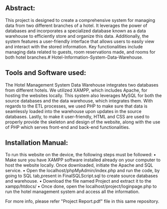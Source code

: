 ## **Abstract:** <br> 
This project is designed to create a comprehensive system for managing data from two different branches of a hotel. It leverages the power of databases and incorporates a specialized database known as a data warehouse to efficiently store and organize this data. Additionally, the system features a user-friendly interface that allows users to easily view and interact with the stored information. Key functionalities include managing data related to guests, room reservations made, and rooms for both hotel branches.# Hotel-Information-System-Data-Warehouse.

## **Tools and Software used:** <br>
The Hotel Management System Data Warehouse integrates two databases from different hotels. We utilized XAMPP, which includes Apache, for hosting the websites locally. This system also leverages MySQL for both the source databases and the data warehouse, which integrates them. With regards to the ETL processes, we used PHP to make sure that data is seamlessly loaded into the warehouse upon updates in the source databases. Lastly, to make it user-friendly, HTML and CSS are used to properly provide the skeleton and design of the website, along with the use of PHP which serves front-end and back-end functionalities. 

## **Installation Manual:** <br>
To run this website on the device, the following steps must be followed:
• Make sure you have XAMPP software installed already on your computer to host the website locally. Once downloaded, initiate the Apache and SQL service.
• Open the localhost/phpMyAdmin/index.php and run the code, by going to SQL tab,present in FinalSQLScript.sql to create source databases and warehouse.
• Download the file named Project and extract it to the xampp/htdocs/
• Once done, open the localhost/project/loginpage.php to run the hotel management system and access all the information.

For more info, please refer "Project Report.pdf" file in this same repository.
